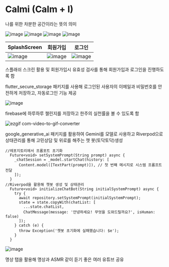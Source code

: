 # Calmi (Calm + I)

나를 위한 차분한 공간이라는 뜻의 의미

![image](https://github.com/user-attachments/assets/01f8d737-a002-4ab7-bedd-d2b6e6fda01f)
![image](https://github.com/user-attachments/assets/74004a93-15d1-4656-8470-febc2e864fa3)
![image](https://github.com/user-attachments/assets/1c268341-2bd4-4e98-b4eb-943826689158)
![image](https://github.com/user-attachments/assets/cc58fb0f-1b93-4206-b010-0519242ac7c6)

| SplashScreen                                                                              | 회원가입                                                                                      | 로그인|
|-------------------------------------------------------------------------------------------|-------------------------------------------------------------------------------------------|-------|
| ![image](https://github.com/user-attachments/assets/e981a6d2-0611-4b7c-a214-a2cc84330269) | ![image](https://github.com/user-attachments/assets/f832fcc2-9404-4aec-950d-f9bda8ffcbd8) |![image](https://github.com/user-attachments/assets/91dda2cd-15ab-498b-af6a-b31553d09015)|

스플래쉬 스크린 활용 및 회원가입시 유효성 검사를 통해 회원가입과 로그인을 진행하도록 함

flutter_secure_storage 패키지를 사용해 로그인된 사용자의 이메일과 비밀번호를 안전하게 저장하고, 자동로그인 기능 제공

![image](https://github.com/user-attachments/assets/82f73be2-e17e-4403-a2bf-5fef70f24bfb)

firebase에 하루하루 챌린지를 저장하고 한주의 실천률을 볼 수 있도록 함

![ezgif com-video-to-gif-converter](https://github.com/user-attachments/assets/1bdf0008-e216-4c30-a2f4-36e6576e8d92)

google_generative_ai 패키지를 활용하여 Gemini를 모델로 사용하고 Riverpod으로 상태관리를 통해 고민상담 및 위로를 해주는 챗 봇(토닥토닥)생성

```
//레포지토리에서 프롬포트 초기화
  Future<void> setSystemPrompt(String prompt) async {
    _chatSession = _model.startChat(history: [
      Content.model([TextPart(prompt)]), // 첫 번째 메시지로 시스템 프롬프트 전달
    ]);
  }
//Riverpod을 활용해 챗봇 생성 및 상태관리
  Future<void> initializeChatBot(String initialSystemPrompt) async {
    try {
      await repository.setSystemPrompt(initialSystemPrompt);
      state = state.copyWith(chatList: [
        ...state.chatList,
        ChatMessage(message: '안녕하세요! 무엇을 도와드릴까요?', isHuman: false)
      ]);
    } catch (e) {
      throw Exception('챗봇 초기화에 실패했습니다: $e');
    }
  }
```

![image](https://github.com/user-attachments/assets/43e4759b-509d-490b-8c90-3d11a4758d3f)

명상 탭을 활용해 명상과 ASMR 같이 듣기 좋은 여러 유튜브 공유
